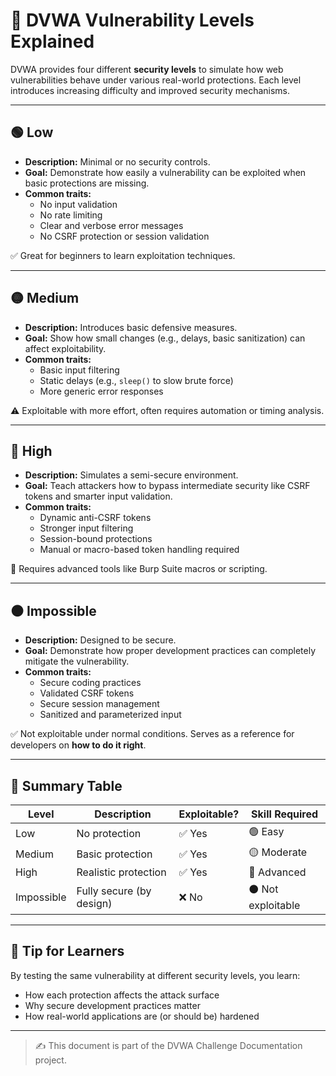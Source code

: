 # 🔐 DVWA Vulnerability Levels Explained

DVWA provides four different **security levels** to simulate how web vulnerabilities behave under various real-world protections. Each level introduces increasing difficulty and improved security mechanisms.

---

## 🟢 Low

- **Description:** Minimal or no security controls.
- **Goal:** Demonstrate how easily a vulnerability can be exploited when basic protections are missing.
- **Common traits:**
  - No input validation
  - No rate limiting
  - Clear and verbose error messages
  - No CSRF protection or session validation

✅ Great for beginners to learn exploitation techniques.

---

## 🟡 Medium

- **Description:** Introduces basic defensive measures.
- **Goal:** Show how small changes (e.g., delays, basic sanitization) can affect exploitability.
- **Common traits:**
  - Basic input filtering
  - Static delays (e.g., `sleep()` to slow brute force)
  - More generic error responses

⚠️ Exploitable with more effort, often requires automation or timing analysis.

---

## 🔴 High

- **Description:** Simulates a semi-secure environment.
- **Goal:** Teach attackers how to bypass intermediate security like CSRF tokens and smarter input validation.
- **Common traits:**
  - Dynamic anti-CSRF tokens
  - Stronger input filtering
  - Session-bound protections
  - Manual or macro-based token handling required

🧠 Requires advanced tools like Burp Suite macros or scripting.

---

## ⚫ Impossible

- **Description:** Designed to be secure.
- **Goal:** Demonstrate how proper development practices can completely mitigate the vulnerability.
- **Common traits:**
  - Secure coding practices
  - Validated CSRF tokens
  - Secure session management
  - Sanitized and parameterized input

✅ Not exploitable under normal conditions. Serves as a reference for developers on **how to do it right**.

---

## 📌 Summary Table

| Level      | Description               | Exploitable? | Skill Required |
|------------|---------------------------|--------------|----------------|
| Low        | No protection              | ✅ Yes       | 🟢 Easy        |
| Medium     | Basic protection           | ✅ Yes       | 🟡 Moderate    |
| High       | Realistic protection       | ✅ Yes       | 🔴 Advanced    |
| Impossible | Fully secure (by design)   | ❌ No        | ⚫ Not exploitable |

---

## 🧠 Tip for Learners

By testing the same vulnerability at different security levels, you learn:
- How each protection affects the attack surface
- Why secure development practices matter
- How real-world applications are (or should be) hardened

---

> ✍️ This document is part of the DVWA Challenge Documentation project.

